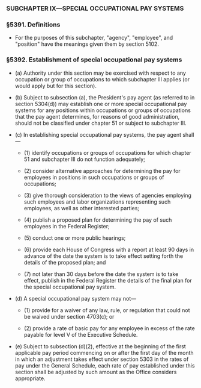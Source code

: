 ### SUBCHAPTER IX—SPECIAL OCCUPATIONAL PAY SYSTEMS

### §5391. Definitions
* For the purposes of this subchapter, "agency", "employee", and "position" have the meanings given them by section 5102.

### §5392. Establishment of special occupational pay systems
* (a) Authority under this section may be exercised with respect to any occupation or group of occupations to which subchapter III applies (or would apply but for this section).

* (b) Subject to subsection (a), the President's pay agent (as referred to in section 5304(d)) may establish one or more special occupational pay systems for any positions within occupations or groups of occupations that the pay agent determines, for reasons of good administration, should not be classified under chapter 51 or subject to subchapter III.

* (c) In establishing special occupational pay systems, the pay agent shall—

  * (1) identify occupations or groups of occupations for which chapter 51 and subchapter III do not function adequately;

  * (2) consider alternative approaches for determining the pay for employees in positions in such occupations or groups of occupations;

  * (3) give thorough consideration to the views of agencies employing such employees and labor organizations representing such employees, as well as other interested parties;

  * (4) publish a proposed plan for determining the pay of such employees in the Federal Register;

  * (5) conduct one or more public hearings;

  * (6) provide each House of Congress with a report at least 90 days in advance of the date the system is to take effect setting forth the details of the proposed plan; and

  * (7) not later than 30 days before the date the system is to take effect, publish in the Federal Register the details of the final plan for the special occupational pay system.


* (d) A special occupational pay system may not—

  * (1) provide for a waiver of any law, rule, or regulation that could not be waived under section 4703(c); or

  * (2) provide a rate of basic pay for any employee in excess of the rate payable for level V of the Executive Schedule.


* (e) Subject to subsection (d)(2), effective at the beginning of the first applicable pay period commencing on or after the first day of the month in which an adjustment takes effect under section 5303 in the rates of pay under the General Schedule, each rate of pay established under this section shall be adjusted by such amount as the Office considers appropriate.